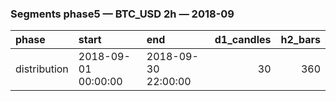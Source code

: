 ### Segments phase5 — BTC_USD 2h — 2018-09

| phase        | start               | end                 |   d1_candles |   h2_bars |
|:-------------|:--------------------|:--------------------|-------------:|----------:|
| distribution | 2018-09-01 00:00:00 | 2018-09-30 22:00:00 |           30 |       360 |